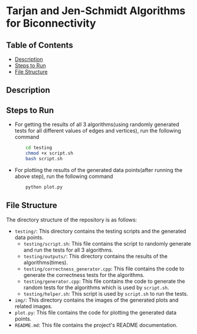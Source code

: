 # Tarjan and Jen-Schmidt Algorithms for Biconnectivity

## Table of Contents
- [Description](##Description)
- [Steps to Run](##Steps-to-Run)
- [File Structure](##File-Structure)

## Description

## Steps to Run
- For getting the results of all 3 algorithms(using randomly generated tests for all different values of edges and vertices), run the following command
    ```bash
        cd testing
        chmod +x script.sh
        bash script.sh
    ```
- For plotting the results of the generated data points(after running the above step), run the following command
    ```bash
        python plot.py
    ```


## File Structure
The directory structure of the repository is as follows:
- `testing/`: This directory contains the testing scripts and the generated data points.
    - `testing/script.sh`: This file contains the script to randomly generate and run the tests for all 3 algorithms.
    - `testing/outputs/`: This directory contains the results of the algorithms(times).
    - `testing/correctness_generator.cpp`: This file contains the code to generate the correctness tests for the algorithms.
    - `testing/generator.cpp`: This file contains the code to generate the random tests for the algorithms which is used by `script.sh`.
    - `testing/helper.sh`: This script is used by `script.sh` to run the tests.
- `img/`: This directory contains the images of the generated plots and related images.
- `plot.py`: This file contains the code for plotting the generated data points.    
- `README.md`: This file contains the project's README documentation.
